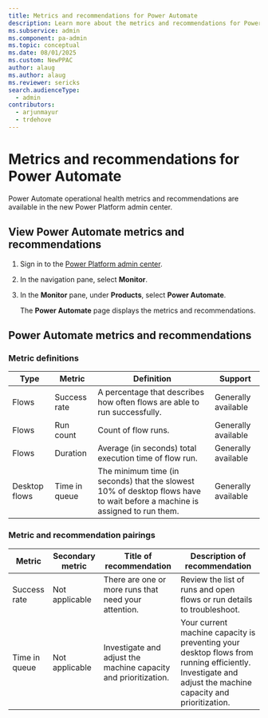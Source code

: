 ```yaml
---
title: Metrics and recommendations for Power Automate
description: Learn more about the metrics and recommendations for Power Automate.
ms.subservice: admin
ms.component: pa-admin
ms.topic: conceptual
ms.date: 08/01/2025
ms.custom: NewPPAC
author: alaug
ms.author: alaug
ms.reviewer: sericks
search.audienceType: 
  - admin
contributors:
  - arjunmayur
  - trdehove
---
```


# Metrics and recommendations for Power Automate

Power Automate operational health metrics and recommendations are available in the new Power Platform admin center.

## View Power Automate metrics and recommendations

 1. Sign in to the [Power Platform admin center](https://admin.powerplatform.microsoft.com/).
 1. In the navigation pane, select **Monitor**.
 1. In the **Monitor** pane, under **Products**, select **Power Automate**.

    The **Power Automate** page displays the metrics and recommendations.

## Power Automate metrics and recommendations

### Metric definitions

| Type | Metric | Definition | Support |
|---|---|---|---|
| Flows| Success rate| A percentage that describes how often flows are able to run successfully. | Generally available |
| Flows| Run count| Count of flow runs. | Generally available |
| Flows| Duration| Average (in seconds) total execution time of flow run. | Generally available |
| Desktop flows| Time in queue| The minimum time (in seconds) that the slowest 10% of desktop flows have to wait before a machine is assigned to run them. | Generally available |

### Metric and recommendation pairings

| Metric | Secondary metric | Title of recommendation | Description of recommendation|
|---|---|---|---|
| Success rate | Not applicable  |There are one or more runs that need your attention. | Review the list of runs and open flows or run details to troubleshoot.| 
| Time in queue| Not applicable | Investigate and adjust the machine capacity and prioritization. | Your current machine capacity is preventing your desktop flows from running efficiently. Investigate and adjust the machine capacity and prioritization.  |


